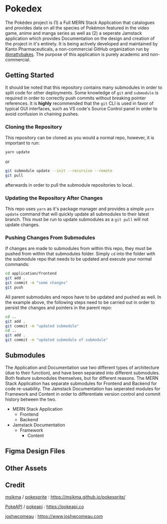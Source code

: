 # Pokedex

The Pokédex project is (1) a Full MERN Stack Application that catalogues and provides data on all the species of Pokémon featured in the video game, anime and manga series as well as (2) a seperate Jamstack application which provides Documentation on the design and creation of the project in it's entirety. It is being actively developed and maintained by Kanto Pharmaceuticals, a non-commercial GitHub organization run by [@mattybakes](https://github.com/Kanto-Pharmaceuticals/pokedex/commits?author=mattybakes). The purpose of this application is purely academic and non-commercial.

## Getting Started

It should be noted that this repository contains many submodules in order to split code for other deployments. Some knowledge of `git` and `submodule` is required in order to correctly push commits without breaking pointer references. It is **highly** recommended that the `git` CLI is used in favor of typical GUI interfaces, such as VS code's Source Control panel in order to avoid confusion in chaining pushes.

### Cloning the Repository

This repository can be cloned as you would a normal repo, however, it is important to run:

```bash
yarn update
```

or

```bash
git submodule update --init --recursive --remote
git pull
```

afterwards in order to pull the submodule repositories to local.

### Updating the Repository After Changes

This repo uses `yarn` as it's package manager and provides a simple `yarn update` command that will quickly update all submodules to their latest branch. This must be run to update submodules as a `git pull` will not update changes.

### Pushing Changes From Submodules

If changes are made to submodules from within this repo, they must be pushed from within that submodules folder. Simply `cd` into the folder with the submodule repo that needs to be updated and execute your normal commands:

```bash
cd application/frontend
git add .
git commit -m "some changes"
git push
```

All parent submodules and repos have to be updated and pushed as well. In the example above, the following steps need to be carried out in order to persist the changes and pointers in the parent repo:

```bash
cd ..
git add .
git commit -m "updated submodule"
cd ..
git add .
git commit -m "updated submodule of submodule"
```

## Submodules

The Application and Documentation use two different types of architecture (due to their function), and have been separated into different submodules. Both feature submodules themselves, but for different reasons. The MERN Stack Application has separate submodules for Frontend and Backend for code re-usability. The Jamstack Documentation has seperated modules for Framework and Content in order to differentiate version control and commit history between the two.

- MERN Stack Application
  - Frontend
  - Backend
- Jamstack Documentation
  - Framework
    - Content

## Figma Design Files

## Other Assets

## Credit

[msikma](https://github.com/msikma) / [pokesprite](https://github.com/msikma/pokesprite) : https://msikma.github.io/pokesprite/

[PokeAPI](https://github.com/PokeAPI) / [pokeapi](https://github.com/PokeAPI/pokeapi) : https://pokeapi.co

[joshwcomeau](https://github.com/joshwcomeau) : https://www.joshwcomeau.com
